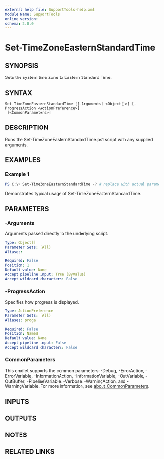 ```yaml
---
external help file: SupportTools-help.xml
Module Name: SupportTools
online version:
schema: 2.0.0
---
```


# Set-TimeZoneEasternStandardTime

## SYNOPSIS
Sets the system time zone to Eastern Standard Time.

## SYNTAX

```
Set-TimeZoneEasternStandardTime [[-Arguments] <Object[]>] [-ProgressAction <ActionPreference>]
 [<CommonParameters>]
```

## DESCRIPTION
Runs the Set-TimeZoneEasternStandardTime.ps1 script with any supplied
arguments.

## EXAMPLES

### Example 1
```powershell
PS C:\> Set-TimeZoneEasternStandardTime -? # replace with actual parameters
```

Demonstrates typical usage of Set-TimeZoneEasternStandardTime.

## PARAMETERS

### -Arguments
Arguments passed directly to the underlying script.

```yaml
Type: Object[]
Parameter Sets: (All)
Aliases:

Required: False
Position: 1
Default value: None
Accept pipeline input: True (ByValue)
Accept wildcard characters: False
```

### -ProgressAction
Specifies how progress is displayed.

```yaml
Type: ActionPreference
Parameter Sets: (All)
Aliases: proga

Required: False
Position: Named
Default value: None
Accept pipeline input: False
Accept wildcard characters: False
```

### CommonParameters
This cmdlet supports the common parameters: -Debug, -ErrorAction, -ErrorVariable, -InformationAction, -InformationVariable, -OutVariable, -OutBuffer, -PipelineVariable, -Verbose, -WarningAction, and -WarningVariable. For more information, see [about_CommonParameters](http://go.microsoft.com/fwlink/?LinkID=113216).

## INPUTS

## OUTPUTS

## NOTES

## RELATED LINKS
